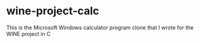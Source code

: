 # wine-project-calc
This is the Microsoft Windows calculator program clone that I wrote for the WINE project in C
